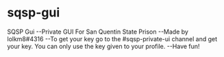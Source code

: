 # sqsp-gui
SQSP Gui
--Private GUI For San Quentin State Prison
--Made by lolkm8#4316
--To get your key go to the #sqsp-private-ui channel and get your key. You can only use the key given to your profile.
--Have fun!
